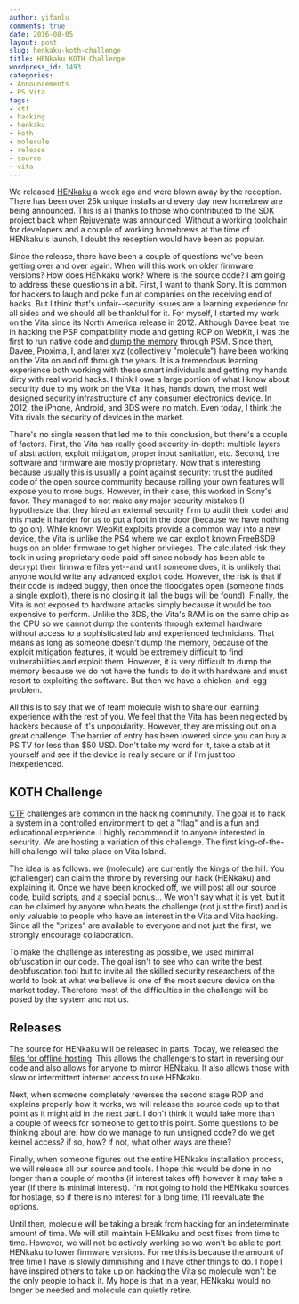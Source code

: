 ```yaml
---
author: yifanlu
comments: true
date: 2016-08-05
layout: post
slug: henkaku-koth-challenge
title: HENkaku KOTH Challenge
wordpress_id: 1493
categories:
- Announcements
- PS Vita
tags:
- ctf
- hacking
- henkaku
- koth
- molecule
- release
- source
- vita
---
```


We released [HENkaku](/2016/07/28/henkaku-vita-homebrew-for-everyone/) a week ago and were blown away by the reception. There has been over 25k unique installs and every day new homebrew are being announced. This is all thanks to those who contributed to the SDK project back when [Rejuvenate](/2015/06/14/rejuvenate-native-homebrew-for-psvita/) was announced. Without a working toolchain for developers and a couple of working homebrews at the time of HENkaku's launch, I doubt the reception would have been as popular.

Since the release, there have been a couple of questions we've been getting over and over again: When will this work on older firmware versions? How does HENkaku work? Where is the source code? I am going to address these questions in a bit. First, I want to thank Sony. It is common for hackers to laugh and poke fun at companies on the receiving end of hacks. But I think that's unfair--security issues are a learning experience for all sides and we should all be thankful for it. For myself, I started my work on the Vita since its North America release in 2012. Although Davee beat me in hacking the PSP compatibility mode and getting ROP on WebKit, I was the first to run native code and [dump the memory](https://www.youtube.com/watch?v=w1GICNXTOhM) through PSM. Since then, Davee, Proxima, I, and later xyz (collectively "molecule") have been working on the Vita on and off through the years. It is a tremendous learning experience both working with these smart individuals and getting my hands dirty with real world hacks. I think I owe a large portion of what I know about security due to my work on the Vita. It has, hands down, the most well designed security infrastructure of any consumer electronics device. In 2012, the iPhone, Android, and 3DS were no match. Even today, I think the Vita rivals the security of devices in the market.

There's no single reason that led me to this conclusion, but there's a couple of factors. First, the Vita has really good security-in-depth: multiple layers of abstraction, exploit mitigation, proper input sanitation, etc. Second, the software and firmware are mostly proprietary. Now that's interesting because usually this is usually a point against security: trust the audited code of the open source community because rolling your own features will expose you to more bugs. However, in their case, this worked in Sony's favor. They managed to not make any major security mistakes (I hypothesize that they hired an external security firm to audit their code) and this made it harder for us to put a foot in the door (because we have nothing to go on). While known WebKit exploits provide a common way into a new device, the Vita is unlike the PS4 where we can exploit known FreeBSD9 bugs on an older firmware to get higher privileges. The calculated risk they took in using proprietary code paid off since nobody has been able to decrypt their firmware files yet--and until someone does, it is unlikely that anyone would write any advanced exploit code. However, the risk is that if their code is indeed buggy, then once the floodgates open (someone finds a single exploit), there is no closing it (all the bugs will be found). Finally, the Vita is not exposed to hardware attacks simply because it would be too expensive to perform. Unlike the 3DS, the Vita's RAM is on the same chip as the CPU so we cannot dump the contents through external hardware without access to a sophisticated lab and experienced technicians. That means as long as someone doesn't dump the memory, because of the exploit mitigation features, it would be extremely difficult to find vulnerabilities and exploit them. However, it is very difficult to dump the memory because we do not have the funds to do it with hardware and must resort to exploiting the software. But then we have a chicken-and-egg problem.

All this is to say that we of team molecule wish to share our learning experience with the rest of you. We feel that the Vita has been neglected by hackers because of it's unpopularity. However, they are missing out on a great challenge. The barrier of entry has been lowered since you can buy a PS TV for less than $50 USD. Don't take my word for it, take a stab at it yourself and see if the device is really secure or if I'm just too inexperienced.



## KOTH Challenge



[CTF](https://en.wikipedia.org/wiki/Capture_the_flag#Computer_security) challenges are common in the hacking community. The goal is to hack a system in a controlled environment to get a "flag" and is a fun and educational experience. I highly recommend it to anyone interested in security. We are hosting a variation of this challenge. The first king-of-the-hill challenge will take place on Vita Island.

The idea is as follows: we (molecule) are currently the kings of the hill. You (challenger) can claim the throne by reversing our hack (HENkaku) and explaining it. Once we have been knocked off, we will post all our source code, build scripts, and a special bonus... We won't say what it is yet, but it can be claimed by anyone who beats the challenge (not just the first) and is only valuable to people who have an interest in the Vita and Vita hacking. Since all the "prizes" are available to everyone and not just the first, we strongly encourage collaboration.

To make the challenge as interesting as possible, we used minimal obfuscation in our code. The goal isn't to see who can write the best deobfuscation tool but to invite all the skilled security researchers of the world to look at what we believe is one of the most secure device on the market today. Therefore most of the difficulties in the challenge will be posed by the system and not us.



## Releases



The source for HENkaku will be released in parts. Today, we released the [files for offline hosting](https://github.com/henkaku/henkaku/releases). This allows the challengers to start in reversing our code and also allows for anyone to mirror HENkaku. It also allows those with slow or intermittent internet access to use HENkaku.

Next, when someone completely reverses the second stage ROP and explains properly how it works, we will release the source code up to that point as it might aid in the next part. I don't think it would take more than a couple of weeks for someone to get to this point. Some questions to be thinking about are: how do we manage to run unsigned code? do we get kernel access? if so, how? if not, what other ways are there?

Finally, when someone figures out the entire HENkaku installation process, we will release all our source and tools. I hope this would be done in no longer than a couple of months (if interest takes off) however it may take a year (if there is minimal interest). I'm not going to hold the HENkaku sources for hostage, so if there is no interest for a long time, I'll reevaluate the options.

Until then, molecule will be taking a break from hacking for an indeterminate amount of time. We will still maintain HENkaku and post fixes from time to time. However, we will not be actively working so we won't be able to port HENkaku to lower firmware versions. For me this is because the amount of free time I have is slowly diminishing and I have other things to do. I hope I have inspired others to take up on hacking the Vita so molecule won't be the only people to hack it. My hope is that in a year, HENkaku would no longer be needed and molecule can quietly retire.
